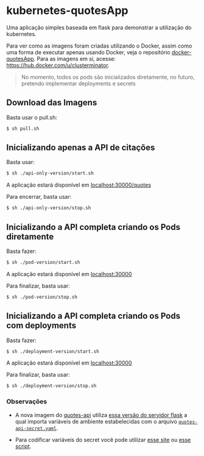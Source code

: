 # kubernetes-quotesApp

Uma aplicação simples baseada em flask para demonstrar a utilização do kubernetes.

Para ver como as imagens foram criadas utilizando o Docker, assim como uma forma de executar apenas usando Docker, veja o repositório [docker-quotesApp](https://github.com/joaopedrolourencoaffonso/docker-quotesApp/tree/main). Para as imagens em si, acesse: https://hub.docker.com/u/clusterminator.

> No momento, todos os pods são inicializados diretamente, no futuro, pretendo implementar deployments e secrets

## Download das Imagens

Basta usar o pull.sh:

```bash
$ sh pull.sh
```

## Inicializando apenas a API de citações

Basta usar:

```bash
$ sh ./api-only-version/start.sh
```

A aplicação estará disponível em [localhost:30000/quotes](http://localhost:30000/quotes)

Para encerrar, basta usar:

```bash
$ sh ./api-only-version/stop.sh
```

## Inicializando a API completa criando os Pods diretamente

Basta fazer:

```bash
$ sh ./pod-version/start.sh
```

A aplicação estará disponível em [localhost:30000](http://localhost:30000/)

Para finalizar, basta usar:

```bash
$ sh ./pod-version/stop.sh
```


## Inicializando a API completa criando os Pods com deployments

Basta fazer:

```bash
$ sh ./deployment-version/start.sh
```

A aplicação estará disponível em [localhost:30000](http://localhost:30000/)

Para finalizar, basta usar:

```bash
$ sh ./deployment-version/stop.sh
```

### Observações

- A nova imagem do [quotes-api](https://hub.docker.com/layers/clusterminator/quotes-api/3.0/images/sha256-74d1138957d5ac4b9c25221d9feaad06773ce6ad010734c07dbb5a5321a57fb5?context=explore) utiliza [essa versão do servidor flask](https://github.com/joaopedrolourencoaffonso/docker-quotesApp/blob/main/quotes-api/app-secrets.py) a qual importa variáveis de ambiente estabelecidas com o arquivo [`quotes-api-secret.yaml`](https://github.com/joaopedrolourencoaffonso/kubernetes-quotesApp/blob/main/quotes-api-secret.yaml).

- Para codificar variáveis do secret você pode utilizar [esse site](https://www.base64decode.org/) ou [esse script](./base64-converter.sh).
